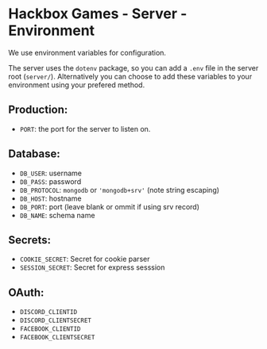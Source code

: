 # Hackbox Games - Server - Environment

We use environment variables for configuration.

The server uses the `dotenv` package, so you can add a `.env` file in the server root (`server/`).
Alternatively you can choose to add these variables to your environment using your prefered method.


Production:
-----------

- `PORT`: the port for the server to listen on.


Database:
---------

- `DB_USER`: username
- `DB_PASS`: password
- `DB_PROTOCOL`: `mongodb` or `'mongodb+srv'` (note string escaping)
- `DB_HOST`: hostname
- `DB_PORT`: port (leave blank or ommit if using srv record)
- `DB_NAME`: schema name


Secrets:
--------

- `COOKIE_SECRET`: Secret for cookie parser
- `SESSION_SECRET`: Secret for express sesssion


OAuth:
------

- `DISCORD_CLIENTID`
- `DISCORD_CLIENTSECRET`
- `FACEBOOK_CLIENTID`
- `FACEBOOK_CLIENTSECRET`

